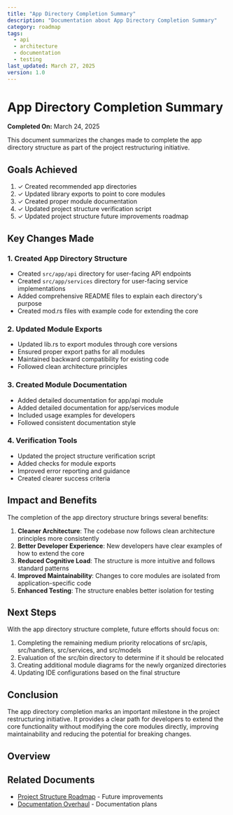 ```yaml
---
title: "App Directory Completion Summary"
description: "Documentation about App Directory Completion Summary"
category: roadmap
tags:
  - api
  - architecture
  - documentation
  - testing
last_updated: March 27, 2025
version: 1.0
---
```

# App Directory Completion Summary

**Completed On:** March 24, 2025

This document summarizes the changes made to complete the app directory structure as part of the project restructuring initiative.

## Goals Achieved

1. ✓ Created recommended app directories
2. ✓ Updated library exports to point to core modules
3. ✓ Created proper module documentation
4. ✓ Updated project structure verification script
5. ✓ Updated project structure future improvements roadmap

## Key Changes Made

### 1. Created App Directory Structure

- Created `src/app/api` directory for user-facing API endpoints
- Created `src/app/services` directory for user-facing service implementations
- Added comprehensive README files to explain each directory's purpose
- Created mod.rs files with example code for extending the core

### 2. Updated Module Exports

- Updated lib.rs to export modules through core versions
- Ensured proper export paths for all modules
- Maintained backward compatibility for existing code
- Followed clean architecture principles

### 3. Created Module Documentation

- Added detailed documentation for app/api module
- Added detailed documentation for app/services module
- Included usage examples for developers
- Followed consistent documentation style

### 4. Verification Tools

- Updated the project structure verification script
- Added checks for module exports
- Improved error reporting and guidance
- Created clearer success criteria

## Impact and Benefits

The completion of the app directory structure brings several benefits:

1. **Cleaner Architecture**: The codebase now follows clean architecture principles more consistently
2. **Better Developer Experience**: New developers have clear examples of how to extend the core
3. **Reduced Cognitive Load**: The structure is more intuitive and follows standard patterns
4. **Improved Maintainability**: Changes to core modules are isolated from application-specific code
5. **Enhanced Testing**: The structure enables better isolation for testing

## Next Steps

With the app directory structure complete, future efforts should focus on:

1. Completing the remaining medium priority relocations of src/apis, src/handlers, src/services, and src/models
2. Evaluation of the src/bin directory to determine if it should be relocated
3. Creating additional module diagrams for the newly organized directories
4. Updating IDE configurations based on the final structure

## Conclusion

The app directory completion marks an important milestone in the project restructuring initiative. It provides a clear path for developers to extend the core functionality without modifying the core modules directly, improving maintainability and reducing the potential for breaking changes. 

## Overview


## Related Documents
- [Project Structure Roadmap](./11_project_structure_future_improvements.md) - Future improvements
- [Documentation Overhaul](../12_document_overhaul.md) - Documentation plans

